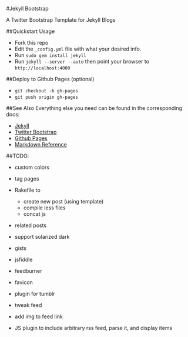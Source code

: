 #Jekyll Bootstrap

A Twitter Bootstrap Template for Jekyll Blogs

##Quickstart Usage
- Fork this repo
- Edit the `_config.yml` file with what your desired info.
- Run `sudo gem install jekyll`
- Run `jekyll --server --auto` then point your browser to `http://localhost:4000`

##Deploy to Github Pages (optional)
- `git checkout -b gh-pages`
- `git push origin gh-pages`

##See Also
Everything else you need can be found in the corresponding docs:
- [Jekyll](https://github.com/mojombo/jekyll)
- [Twitter Bootstrap](http://twitter.github.com/bootstrap/)
- [Github Pages](http://help.github.com/pages/)
- [Markdown Reference](http://daringfireball.net/projects/markdown/syntax)

##TODO:
- custom colors
- tag pages

- Rakefile to
  - create new post (using template)
  - compile less files
  - concat js

- related posts
- support solarized dark
- gists
- jsfiddle
- feedburner
- favicon
- plugin for tumblr
- tweak feed
- add img to feed link
- JS plugin to include arbitrary rss feed, parse it, and display items

